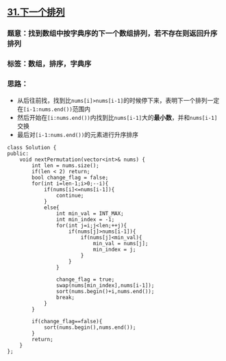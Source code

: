 ## [31.下一个排列](https://leetcode-cn.com/problems/next-permutation/)
### 题意：找到数组中按字典序的下一个数组排列，若不存在则返回升序排列
### 标签：**数组，排序，字典序**
### 思路：
* 从后往前找，找到比```nums[i]>nums[i-1]```的时候停下来，表明下一个排列一定在```[i-1:nums.end())```范围内
* 然后开始在```[i:nums.end())```内找到比```nums[i-1]```大的**最小数**，并和```nums[i-1]```交换
* 最后对```[i-1:nums.end())```的元素进行升序排序
```
class Solution {
public:
    void nextPermutation(vector<int>& nums) {
        int len = nums.size();
        if(len < 2) return; 
        bool change_flag = false;
        for(int i=len-1;i>0;--i){
            if(nums[i]<=nums[i-1]){
                continue;
            }
            else{
                int min_val = INT_MAX;
                int min_index = -1;
                for(int j=i;j<len;++j){
                    if(nums[j]>nums[i-1]){
                        if(nums[j]<min_val){
                            min_val = nums[j];
                            min_index = j;
                        }
                    }
                }

                change_flag = true;
                swap(nums[min_index],nums[i-1]);
                sort(nums.begin()+i,nums.end());
                break;
            }
        }

        if(change_flag==false){
            sort(nums.begin(),nums.end());
        }
        return;
    }
};
```